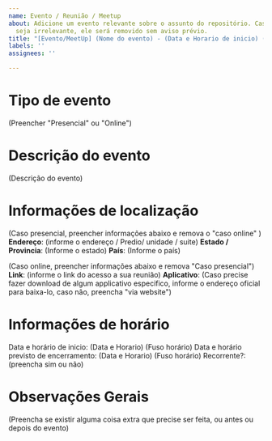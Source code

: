 ```yaml
---
name: Evento / Reunião / Meetup
about: Adicione um evento relevante sobre o assunto do repositório. Caso seu evento
  seja irrelevante, ele será removido sem aviso prévio.
title: "[Evento/MeetUp] (Nome do evento) - (Data e Horario de inicio) (Fuso horário) "
labels: ''
assignees: ''

---
```


# Tipo de evento
(Preencher "Presencial" ou "Online")


# Descrição do evento
(Descrição do evento)


# Informações de localização
(Caso presencial, preencher informações abaixo e remova o "caso online" )
**Endereço**: (informe o endereço / Predio/ unidade / suite)
**Estado / Provincia**: (Informe o estado)
**País**: (Informe o país)

(Caso online, preencher informações abaixo e remova "Caso presencial")
**Link**: (informe o link do acesso a sua reunião)
**Aplicativo**: (Caso precise fazer download de algum applicativo especifico, informe o endereço oficial para baixa-lo, caso não, preencha "via website")

# Informações de horário
Data e horário de inicio: (Data e Horario) (Fuso horário) 
Data e horário previsto de encerramento: (Data e Horario) (Fuso horário) 
Recorrente?: (preencha sim ou não)


# Observações Gerais
(Preencha se existir alguma coisa extra que precise ser feita, ou antes ou depois do evento)
